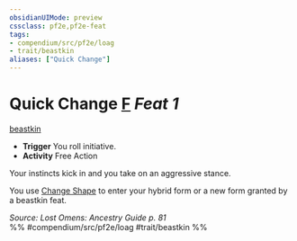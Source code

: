```yaml
---
obsidianUIMode: preview
cssclass: pf2e,pf2e-feat
tags:
- compendium/src/pf2e/loag
- trait/beastkin
aliases: ["Quick Change"]
---
```

# Quick Change  [F](../../Rules/core-rulebook/chapter-9-playing-the-game.md#Actions "Free Action") *Feat 1*  
[beastkin](../../Rules/traits/beastkin-loag.md)  

- **Trigger** You roll initiative.
- **Activity** Free Action

Your instincts kick in and you take on an aggressive stance.

You use [Change Shape](../../Rules/actions/change-shape-beastkin-loag.md) to enter your hybrid form or a new form granted by a beastkin feat.

*Source: Lost Omens: Ancestry Guide p. 81*  
%% #compendium/src/pf2e/loag #trait/beastkin %%